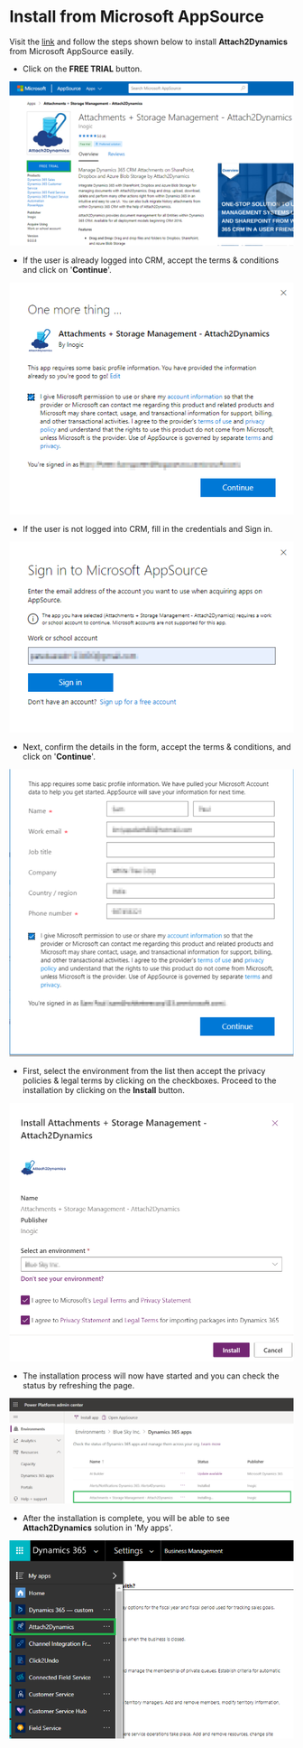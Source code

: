 # Install from Microsoft AppSource

Visit the [link](https://appsource.microsoft.com/en-us/product/dynamics-365/inogic.a25a8d99-d517-734c-b754-6d7f0a82d7b6) and follow the steps shown below to install **Attach2Dynamics** from Microsoft AppSource easily.

* Click on the **FREE TRIAL** button.

![](<../../.gitbook/assets/6 (21).png>)

* If the user is already logged into CRM, accept the terms & conditions and click on '**Continue**'.

![](<../../.gitbook/assets/7 (17).png>)

* If the user is not logged into CRM, fill in the credentials and Sign in.

![](<../../.gitbook/assets/8 (1).png>)

* Next, confirm the details in the form, accept the terms & conditions, and click on '**Continue**'.

![](<../../.gitbook/assets/SS (2).png>)

* First, select the environment from the list then accept the privacy policies & legal terms by clicking on the checkboxes. Proceed to the installation by clicking on the **Install** button.

![](<../../.gitbook/assets/1 (26).png>)

* The installation process will now have started and you can check the status by refreshing the page.

![](<../../.gitbook/assets/2 (11).png>)

* After the installation is complete, you will be able to see **Attach2Dynamics** solution in 'My apps'.

![](<../../.gitbook/assets/12 (8).png>)
